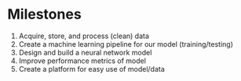 # Milestones
1) Acquire, store, and process (clean) data
2) Create a machine learning pipeline for our model (training/testing)
3) Design and build a neural network model
4) Improve performance metrics of model
5) Create a platform for easy use of model/data 